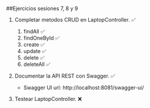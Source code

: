 ##Ejercicios sesiones 7, 8 y 9


1. Completar metodos CRUD en LaptopController. :white_check_mark:
   1. findAll :white_check_mark:
   2. findOneById :white_check_mark:
   3. create :white_check_mark:
   4. update :white_check_mark:
   5. delete :white_check_mark:
   6. deleteAll :white_check_mark:
   

2. Documentar la API REST con Swagger. :white_check_mark:
   - Swagger UI url: http://localhost:8081/swagger-ui/


3. Testear LaptopController. :x: